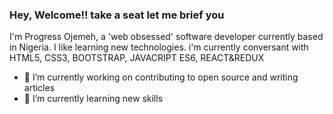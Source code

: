 ### Hey, Welcome!! take a seat let me brief you

I'm Progress Ojemeh, a 'web obsessed' software developer currently based in Nigeria.
I like learning new technologies. i'm currently conversant with HTML5, CSS3, BOOTSTRAP, JAVACRIPT ES6, REACT&REDUX 



- 🔭 I’m currently working on contributing to open source and writing articles
- 🌱 I’m currently learning new skills

